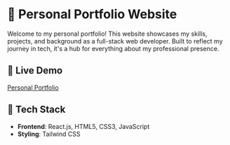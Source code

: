 # 💼 Personal Portfolio Website

Welcome to my personal portfolio! This website showcases my skills, projects, and background as a full-stack web developer. Built to reflect my journey in tech, it's a hub for everything about my professional presence.

## 🔗 Live Demo

[Personal Portfolio](portfolio-deepak-mers-projects.vercel.app)

## 🚀 Tech Stack

- **Frontend**: React.js, HTML5, CSS3, JavaScript
- **Styling**: Tailwind CSS



